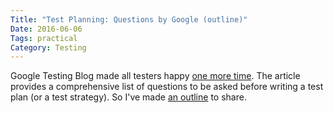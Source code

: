 ```yaml
---
Title: "Test Planning: Questions by Google (outline)"
Date: 2016-06-06
Tags: practical
Category: Testing
---
```


Google Testing Blog made all testers happy [one more time](http://googletesting.blogspot.com/2016/06/the-inquiry-method-for-test-planning.html). The article provides a comprehensive list of questions to be asked before writing a test plan (or a test strategy). So I've made [an outline](https://www.mindomo.com/outline/8d87278fd21f4c1a8f0ab413c2596f1e) to share.
